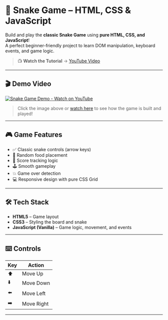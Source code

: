 # 🐍 Snake Game – HTML, CSS & JavaScript

Build and play the **classic Snake Game** using **pure HTML, CSS, and JavaScript**!  
A perfect beginner-friendly project to learn DOM manipulation, keyboard events, and game logic.

> 📺 **Watch the Tutorial** → [YouTube Video](https://youtu.be/rnQz0l6GHDQ)

---

## 🎬 Demo Video

[![Snake Game Demo - Watch on YouTube](https://img.youtube.com/vi/rnQz0l6GHDQ/0.jpg)](https://youtu.be/rnQz0l6GHDQ)

> Click the image above or [watch here](https://youtu.be/rnQz0l6GHDQ) to see how the game is built and played!

---

## 🎮 Game Features

- ✅ Classic snake controls (arrow keys)
- 🍎 Random food placement
- 🧠 Score tracking logic
- 🕹️ Smooth gameplay
- 💥 Game over detection
- 💻 Responsive design with pure CSS Grid

---

## 🛠️ Tech Stack

- **HTML5** – Game layout  
- **CSS3** – Styling the board and snake  
- **JavaScript (Vanilla)** – Game logic, movement, and events

---

## ⌨️ Controls

| Key | Action       |
|-----|--------------|
| ⬆️  | Move Up      |
| ⬇️  | Move Down    |
| ⬅️  | Move Left    |
| ➡️  | Move Right   |

---



